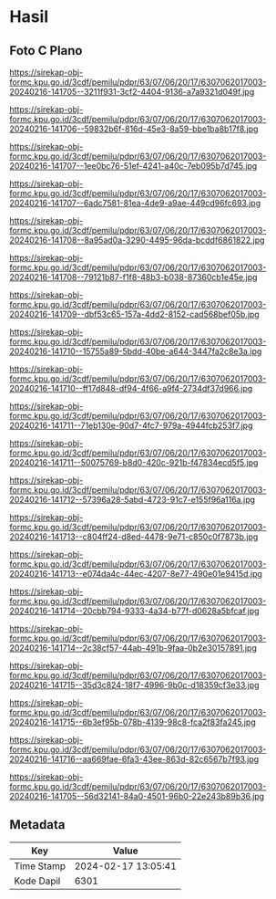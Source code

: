 # Hasil

## Foto C Plano

https://sirekap-obj-formc.kpu.go.id/3cdf/pemilu/pdpr/63/07/06/20/17/6307062017003-20240216-141705--3211f931-3cf2-4404-9136-a7a9321d049f.jpg

https://sirekap-obj-formc.kpu.go.id/3cdf/pemilu/pdpr/63/07/06/20/17/6307062017003-20240216-141706--59832b6f-816d-45e3-8a59-bbe1ba8b17f8.jpg

https://sirekap-obj-formc.kpu.go.id/3cdf/pemilu/pdpr/63/07/06/20/17/6307062017003-20240216-141707--1ee0bc76-51ef-4241-a40c-7eb095b7d745.jpg

https://sirekap-obj-formc.kpu.go.id/3cdf/pemilu/pdpr/63/07/06/20/17/6307062017003-20240216-141707--6adc7581-81ea-4de9-a9ae-449cd96fc693.jpg

https://sirekap-obj-formc.kpu.go.id/3cdf/pemilu/pdpr/63/07/06/20/17/6307062017003-20240216-141708--8a95ad0a-3290-4495-96da-bcddf6861822.jpg

https://sirekap-obj-formc.kpu.go.id/3cdf/pemilu/pdpr/63/07/06/20/17/6307062017003-20240216-141708--79121b87-f1f8-48b3-b038-87360cb1e45e.jpg

https://sirekap-obj-formc.kpu.go.id/3cdf/pemilu/pdpr/63/07/06/20/17/6307062017003-20240216-141709--dbf53c65-157a-4dd2-8152-cad568bef05b.jpg

https://sirekap-obj-formc.kpu.go.id/3cdf/pemilu/pdpr/63/07/06/20/17/6307062017003-20240216-141710--15755a89-5bdd-40be-a644-3447fa2c8e3a.jpg

https://sirekap-obj-formc.kpu.go.id/3cdf/pemilu/pdpr/63/07/06/20/17/6307062017003-20240216-141710--ff17d848-df94-4f66-a9f4-2734df37d966.jpg

https://sirekap-obj-formc.kpu.go.id/3cdf/pemilu/pdpr/63/07/06/20/17/6307062017003-20240216-141711--71eb130e-90d7-4fc7-979a-4944fcb253f7.jpg

https://sirekap-obj-formc.kpu.go.id/3cdf/pemilu/pdpr/63/07/06/20/17/6307062017003-20240216-141711--50075769-b8d0-420c-921b-f47834ecd5f5.jpg

https://sirekap-obj-formc.kpu.go.id/3cdf/pemilu/pdpr/63/07/06/20/17/6307062017003-20240216-141712--57396a28-5abd-4723-91c7-e155f96a116a.jpg

https://sirekap-obj-formc.kpu.go.id/3cdf/pemilu/pdpr/63/07/06/20/17/6307062017003-20240216-141713--c804ff24-d8ed-4478-9e71-c850c0f7873b.jpg

https://sirekap-obj-formc.kpu.go.id/3cdf/pemilu/pdpr/63/07/06/20/17/6307062017003-20240216-141713--e074da4c-44ec-4207-8e77-490e01e9415d.jpg

https://sirekap-obj-formc.kpu.go.id/3cdf/pemilu/pdpr/63/07/06/20/17/6307062017003-20240216-141714--20cbb794-9333-4a34-b77f-d0628a5bfcaf.jpg

https://sirekap-obj-formc.kpu.go.id/3cdf/pemilu/pdpr/63/07/06/20/17/6307062017003-20240216-141714--2c38cf57-44ab-491b-9faa-0b2e30157891.jpg

https://sirekap-obj-formc.kpu.go.id/3cdf/pemilu/pdpr/63/07/06/20/17/6307062017003-20240216-141715--35d3c824-18f7-4996-9b0c-d18359cf3e33.jpg

https://sirekap-obj-formc.kpu.go.id/3cdf/pemilu/pdpr/63/07/06/20/17/6307062017003-20240216-141715--6b3ef95b-078b-4139-98c8-fca2f83fa245.jpg

https://sirekap-obj-formc.kpu.go.id/3cdf/pemilu/pdpr/63/07/06/20/17/6307062017003-20240216-141716--aa669fae-6fa3-43ee-863d-82c6567b7f93.jpg

https://sirekap-obj-formc.kpu.go.id/3cdf/pemilu/pdpr/63/07/06/20/17/6307062017003-20240216-141705--56d32141-84a0-4501-96b0-22e243b89b36.jpg


## Metadata

| Key        | Value               |
| ---------- | ------------------- |
| Time Stamp | 2024-02-17 13:05:41 |
| Kode Dapil | 6301                |



